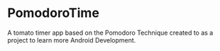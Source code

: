 # PomodoroTime
A tomato timer app based on the Pomodoro Technique created to as a project to learn more Android Development.
